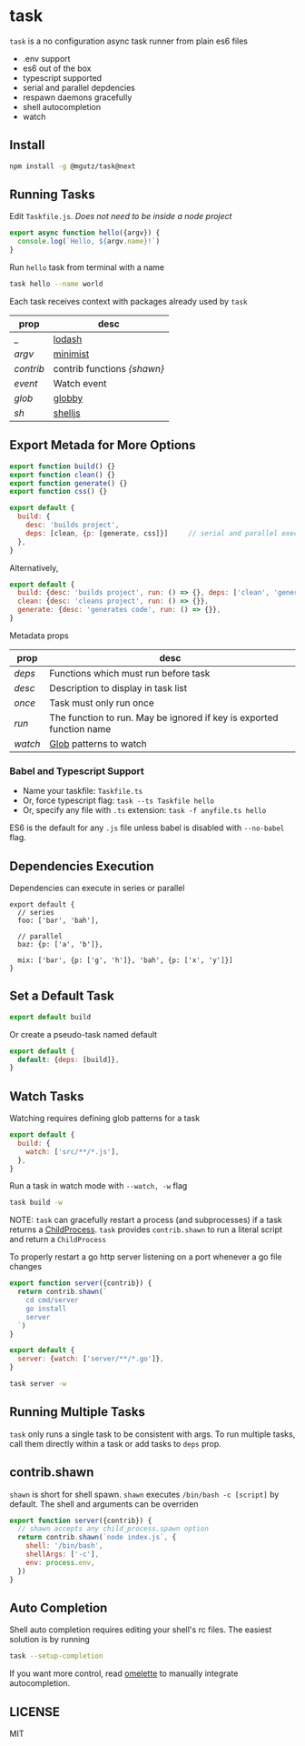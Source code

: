 # task

`task` is a no configuration async task runner from plain es6 files

* .env support
* es6 out of the box
* typescript supported
* serial and parallel depdencies
* respawn daemons gracefully
* shell autocompletion
* watch

## Install

```sh
npm install -g @mgutz/task@next
```

## Running Tasks

Edit `Taskfile.js`. _Does not need to be inside a node project_

```js
export async function hello({argv}) {
  console.log(`Hello, ${argv.name}!`)
}
```

Run `hello` task from terminal with a name

```sh
task hello --name world
```

Each task receives context with packages already used by `task`

| prop      | desc                                             |
| --------- | ------------------------------------------------ |
| \_        | [lodash](https://lodash.com/docs)                |
| _argv_    | [minimist](https://github.com/substack/minimist) |
| _contrib_ | contrib functions _{shawn}_                      |
| _event_   | Watch event                                      |
| _glob_    | [globby](https://github.com/sindresorhus/globby) |
| _sh_      | [shelljs](http://documentup.com/shelljs/shelljs) |


## Export Metada for More Options

```js
export function build() {}
export function clean() {}
export function generate() {}
export function css() {}

export default {
  build: {
    desc: 'builds project',
    deps: [clean, {p: [generate, css]}]     // serial and parallel execution
  },
}
```

Alternatively,

```js
export default {
  build: {desc: 'builds project', run: () => {}, deps: ['clean', 'generate']},
  clean: {desc: 'cleans project', run: () => {}},
  generate: {desc: 'generates code', run: () => {}},
}
```

Metadata props

| prop    | desc                                                                 |
| ------- | -------------------------------------------------------------------- |
| _deps_  | Functions which must run before task                                 |
| _desc_  | Description to display in task list                                  |
| _once_  | Task must only run once                                              |
| _run_   | The function to run. May be ignored if key is exported function name |
| _watch_ | [Glob](https://github.com/micromatch/anymatch) patterns to watch     |

### Babel and Typescript Support

* Name your taskfile: `Taskfile.ts`
* Or, force typescript flag: `task --ts Taskfile hello`
* Or, specify any file with `.ts` extension: `task -f anyfile.ts hello`

ES6 is the default for any `.js` file unless babel is disabled with `--no-babel`
flag.

## Dependencies Execution

Dependencies can execute in series or parallel

```
export default {
  // series
  foo: ['bar', 'bah'],

  // parallel
  baz: {p: ['a', 'b']},

  mix: ['bar', {p: ['g', 'h']}, 'bah', {p: ['x', 'y']}]
}
```

## Set a Default Task

```js
export default build
```

Or create a pseudo-task named default

```js
export default {
  default: {deps: [build]},
}
```

## Watch Tasks

Watching requires defining glob patterns for a task

```js
export default {
  build: {
    watch: ['src/**/*.js'],
  },
}
```

Run a task in watch mode with `--watch, -w` flag

```sh
task build -w
```

NOTE: `task` can gracefully restart a process (and subprocesses) if a task returns a
[ChildProcess](https://nodejs.org/api/child_process.html#child_process_class_childprocess).
`task` provides `contrib.shawn` to run a literal script and return a `ChildProcess`

To properly restart a go http server listening on a port whenever a go file
changes

```js
export function server({contrib}) {
  return contrib.shawn(`
    cd cmd/server
    go install
    server
  `)
}

export default {
  server: {watch: ['server/**/*.go']},
}
```

```sh
task server -w
```

## Running Multiple Tasks

`task` only runs a single task to be consistent with args. To run multiple tasks,
call them directly within a task or add tasks to `deps` prop.

## contrib.shawn

`shawn` is short for shell spawn. `shawn` executes `/bin/bash -c [script]` by
default. The shell and arguments can be overriden

```js
export function server({contrib}) {
  // shawn accepts any child_process.spawn option
  return contrib.shawn(`node index.js`, {
    shell: '/bin/bash',
    shellArgs: ['-c'],
    env: process.env,
  })
}
```

## Auto Completion

Shell auto completion requires editing your shell's rc files. The easiest
solution is by running

```sh
task --setup-completion
```

If you want more control, read [omelette](https://github.com/f/omelette#manual-install)
to manually integrate autocompletion.

## LICENSE

MIT
